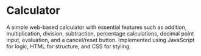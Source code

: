 # Calculator
A simple web-based calculator with essential features such as addition, multiplication, division, subtraction, percentage calculations, decimal point input, evaluation, and a cancel/reset button. Implemented using JavaScript for logic, HTML for structure, and CSS for styling.
